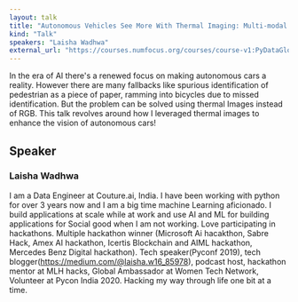 ```yaml
---
layout: talk
title: "Autonomous Vehicles See More With Thermal Imaging: Multi-modal thin cross section Object Detection"
kind: "Talk"
speakers: "Laisha Wadhwa"
external_url: "https://courses.numfocus.org/courses/course-v1:PyDataGlobal+PDG20-talks+2020/jump_to/block-v1:PyDataGlobal+PDG20-talks+2020+type@vertical+block@0822880249e9405c8105f90630793f47"
---
```


In the era of AI there's a renewed focus on making autonomous cars a reality. However there are many fallbacks like spurious identification of pedestrian as a piece of paper, ramming into bicycles due to missed identification. But the problem can be solved using thermal Images instead of RGB.  This talk revolves around how I leveraged thermal images to enhance the vision of autonomous cars!

## Speaker

### Laisha Wadhwa

I am a Data Engineer at Couture.ai, India. I have been working with python for over 3 years now and I am a big time machine Learning aficionado. 
I build applications at scale while at work and use AI and ML for building applications for Social good when I am not working. Love participating in hackathons. Multiple hackathon winner (Microsoft Ai hacakthon, Sabre Hack, Amex AI hackathon, Icertis Blockchain and AIML hackathon, Mercedes Benz Digital hackathon). Tech speaker(Pyconf 2019), tech blogger(https://medium.com/@laisha.w16_85978), podcast host, hackathon mentor at MLH hacks, Global Ambassador at Women Tech Network, Volunteer at Pycon India 2020.
Hacking my way through life one bit at a time.
